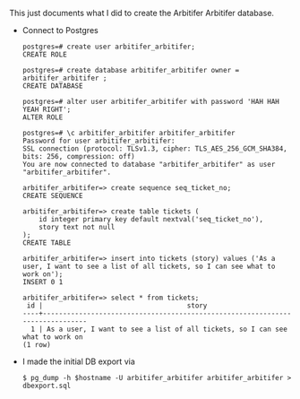 This just documents what I did to create the Arbitifer Arbitifer database.

* Connect to Postgres

      postgres=# create user arbitifer_arbitifer;
      CREATE ROLE
      
      postgres=# create database arbitifer_arbitifer owner = arbitifer_arbitifer ;
      CREATE DATABASE
      
      postgres=# alter user arbitifer_arbitifer with password 'HAH HAH YEAH RIGHT';
      ALTER ROLE
      
      postgres=# \c arbitifer_arbitifer arbitifer_arbitifer 
      Password for user arbitifer_arbitifer: 
      SSL connection (protocol: TLSv1.3, cipher: TLS_AES_256_GCM_SHA384, bits: 256, compression: off)
      You are now connected to database "arbitifer_arbitifer" as user "arbitifer_arbitifer".
      
      arbitifer_arbitifer=> create sequence seq_ticket_no;
      CREATE SEQUENCE
      
      arbitifer_arbitifer=> create table tickets (
          id integer primary key default nextval('seq_ticket_no'),
          story text not null
      );
      CREATE TABLE
      
      arbitifer_arbitifer=> insert into tickets (story) values ('As a user, I want to see a list of all tickets, so I can see what to work on');
      INSERT 0 1
      
      arbitifer_arbitifer=> select * from tickets;
       id |                                    story                                     
      ----+------------------------------------------------------------------------------
        1 | As a user, I want to see a list of all tickets, so I can see what to work on
      (1 row)

* I made the initial DB export via

      $ pg_dump -h $hostname -U arbitifer_arbitifer arbitifer_arbitifer > dbexport.sql
